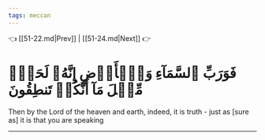 ```yaml
---
tags: meccan
---
```


👈 [[51-22.md|Prev]] | [[51-24.md|Next]] 👉

# فَوَرَبِّ ٱلسَّمَآءِ وَٱلۡأَرۡضِ إِنَّهُۥ لَحَقّٞ مِّثۡلَ مَآ أَنَّكُمۡ تَنطِقُونَ

Then by the Lord of the heaven and earth, indeed, it is truth - just as [sure as] it is that you are speaking

---

